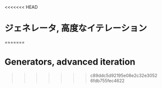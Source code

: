 
<<<<<<< HEAD
# ジェネレータ, 高度なイテレーション
=======
# Generators, advanced iteration
>>>>>>> c89ddc5d92195e08e2c32e30526fdb755fec4622
